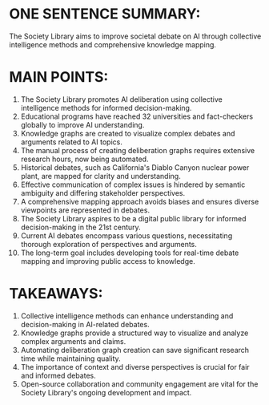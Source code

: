# ONE SENTENCE SUMMARY:
The Society Library aims to improve societal debate on AI through collective intelligence methods and comprehensive knowledge mapping.

# MAIN POINTS:
1. The Society Library promotes AI deliberation using collective intelligence methods for informed decision-making.
2. Educational programs have reached 32 universities and fact-checkers globally to improve AI understanding.
3. Knowledge graphs are created to visualize complex debates and arguments related to AI topics.
4. The manual process of creating deliberation graphs requires extensive research hours, now being automated.
5. Historical debates, such as California's Diablo Canyon nuclear power plant, are mapped for clarity and understanding.
6. Effective communication of complex issues is hindered by semantic ambiguity and differing stakeholder perspectives.
7. A comprehensive mapping approach avoids biases and ensures diverse viewpoints are represented in debates.
8. The Society Library aspires to be a digital public library for informed decision-making in the 21st century.
9. Current AI debates encompass various questions, necessitating thorough exploration of perspectives and arguments.
10. The long-term goal includes developing tools for real-time debate mapping and improving public access to knowledge.

# TAKEAWAYS:
1. Collective intelligence methods can enhance understanding and decision-making in AI-related debates.
2. Knowledge graphs provide a structured way to visualize and analyze complex arguments and claims.
3. Automating deliberation graph creation can save significant research time while maintaining quality.
4. The importance of context and diverse perspectives is crucial for fair and informed debates.
5. Open-source collaboration and community engagement are vital for the Society Library's ongoing development and impact.
